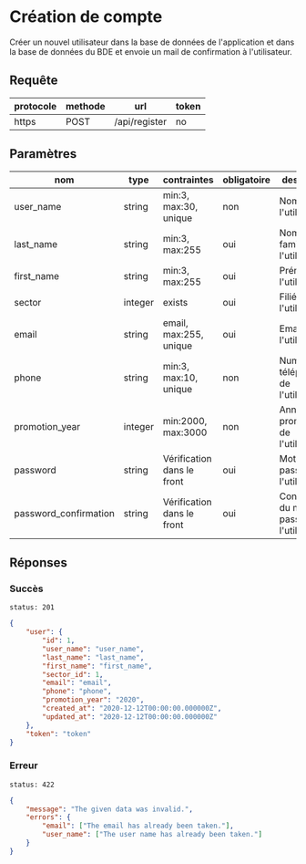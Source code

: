 # Création de compte

Créer un nouvel utilisateur dans la base de données de l'application et dans la base de données du BDE et envoie un mail de confirmation à l'utilisateur.

## Requête

| protocole | methode | url           | token |
| --------- | ------- | ------------- | ----- |
| https     | POST    | /api/register | no    |

## Paramètres

| nom                   | type    | contraintes                | obligatoire | description                                   |
| --------------------- | ------- | -------------------------- | ----------- | --------------------------------------------- |
| user_name             | string  | min:3, max:30, unique      | non         | Nom de l'utilisateur                          |
| last_name             | string  | min:3, max:255             | oui         | Nom de famille de l'utilisateur               |
| first_name            | string  | min:3, max:255             | oui         | Prénom de l'utilisateur                       |
| sector                | integer | exists                     | oui         | Filiére de l'utilisateur                      |
| email                 | string  | email, max:255, unique     | oui         | Email de l'utilisateur                        |
| phone                 | string  | min:3, max:10, unique      | non         | Numéro de téléphone de l'utilisateur          |
| promotion_year        | integer | min:2000, max:3000         | non         | Année de promotion de l'utilisateur           |
| password              | string  | Vérification dans le front | oui         | Mot de passe de l'utilisateur                 |
| password_confirmation | string  | Vérification dans le front | oui         | Confirmation du mot de passe de l'utilisateur |

## Réponses

### Succès

`status: 201`

```json
{
    "user": {
        "id": 1,
        "user_name": "user_name",
        "last_name": "last_name",
        "first_name": "first_name",
        "sector_id": 1,
        "email": "email",
        "phone": "phone",
        "promotion_year": "2020",
        "created_at": "2020-12-12T00:00:00.000000Z",
        "updated_at": "2020-12-12T00:00:00.000000Z"
    },
    "token": "token"
}
```

### Erreur

`status: 422`

```json
{
    "message": "The given data was invalid.",
    "errors": {
        "email": ["The email has already been taken."],
        "user_name": ["The user name has already been taken."]
    }
}
```
